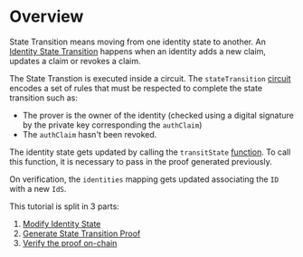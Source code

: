 # Overview

State Transition means moving from one identity state to another. An [Identity State Transition](https://docs.iden3.io/protocol/spec/#identity-state-transition-function) happens when an identity adds a new claim, updates a claim or revokes a claim.

The State Transtion is executed inside a circuit. The `stateTransition` [circuit](../../circuits/main-circuits.md) encodes a set of rules that must be respected to complete the state transition such as:

- The prover is the owner of the identity (checked using a digital signature by the private key corresponding the `authClaim`)
- The `authClaim` hasn't been revoked.
 
The identity state gets updated by calling the `transitState` [function](https://github.com/iden3/contracts/blob/master/contracts/State.sol#L87.). To call this function, it is necessary to pass in the proof generated previously.

On verification, the `identities` mapping gets updated associating the `ID` with a new `IdS`.

This tutorial is split in 3 parts:

1. [Modify Identity State](./new-identity-state.md)
2. [Generate State Transition Proof](./state-transition-proof.md)
3. [Verify the proof on-chain](./on-chain-state-transition.md)



